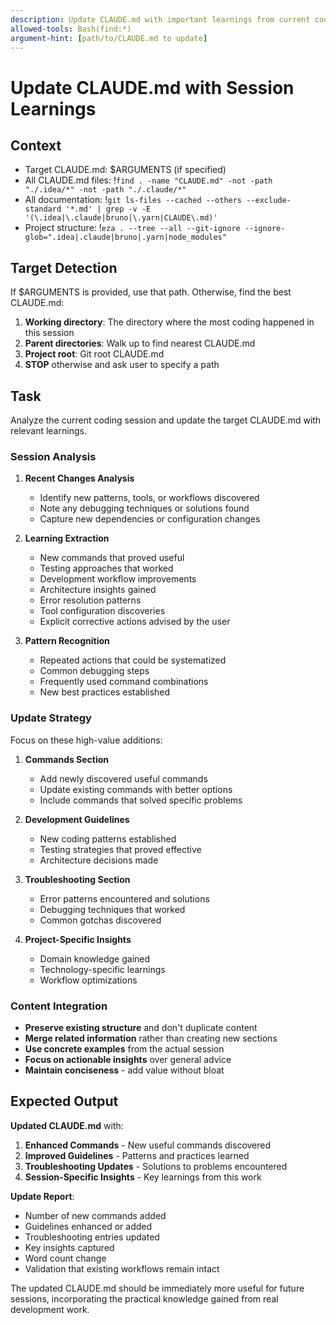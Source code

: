 ```yaml
---
description: Update CLAUDE.md with important learnings from current coding session
allowed-tools: Bash(find:*)
argument-hint: [path/to/CLAUDE.md to update]
---
```


# Update CLAUDE.md with Session Learnings

## Context

- Target CLAUDE.md: $ARGUMENTS (if specified)
- All CLAUDE.md files: !`find . -name "CLAUDE.md" -not -path "./.idea/*" -not -path "./.claude/*"`
- All documentation: !`git ls-files --cached --others --exclude-standard '*.md' | grep -v -E '(\.idea|\.claude|bruno|\.yarn|CLAUDE\.md)'`
- Project structure: !`eza . --tree --all --git-ignore --ignore-glob=".idea|.claude|bruno|.yarn|node_modules"`


## Target Detection

If $ARGUMENTS is provided, use that path. Otherwise, find the best CLAUDE.md:

1. **Working directory**: The directory where the most coding happened in this session
2. **Parent directories**: Walk up to find nearest CLAUDE.md
3. **Project root**: Git root CLAUDE.md
4. **STOP** otherwise and ask user to specify a path

## Task

Analyze the current coding session and update the target CLAUDE.md with relevant learnings.

### Session Analysis

1. **Recent Changes Analysis**
   - Identify new patterns, tools, or workflows discovered
   - Note any debugging techniques or solutions found
   - Capture new dependencies or configuration changes

2. **Learning Extraction**
   - New commands that proved useful
   - Testing approaches that worked
   - Development workflow improvements
   - Architecture insights gained
   - Error resolution patterns
   - Tool configuration discoveries
   - Explicit corrective actions advised by the user

3. **Pattern Recognition**
   - Repeated actions that could be systematized
   - Common debugging steps
   - Frequently used command combinations
   - New best practices established

### Update Strategy

Focus on these high-value additions:

1. **Commands Section**
   - Add newly discovered useful commands
   - Update existing commands with better options
   - Include commands that solved specific problems

2. **Development Guidelines**
   - New coding patterns established
   - Testing strategies that proved effective
   - Architecture decisions made

3. **Troubleshooting Section**
   - Error patterns encountered and solutions
   - Debugging techniques that worked
   - Common gotchas discovered

4. **Project-Specific Insights**
   - Domain knowledge gained
   - Technology-specific learnings
   - Workflow optimizations

### Content Integration

- **Preserve existing structure** and don't duplicate content
- **Merge related information** rather than creating new sections
- **Use concrete examples** from the actual session
- **Focus on actionable insights** over general advice
- **Maintain conciseness** - add value without bloat

## Expected Output

**Updated CLAUDE.md** with:

1. **Enhanced Commands** - New useful commands discovered
2. **Improved Guidelines** - Patterns and practices learned
3. **Troubleshooting Updates** - Solutions to problems encountered
4. **Session-Specific Insights** - Key learnings from this work

**Update Report**:
- Number of new commands added
- Guidelines enhanced or added
- Troubleshooting entries updated
- Key insights captured
- Word count change
- Validation that existing workflows remain intact

The updated CLAUDE.md should be immediately more useful for future sessions, incorporating the practical knowledge gained from real development work.
